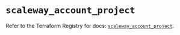 # `scaleway_account_project`

Refer to the Terraform Registry for docs: [`scaleway_account_project`](https://registry.terraform.io/providers/scaleway/scaleway/2.42.1/docs/resources/account_project).
